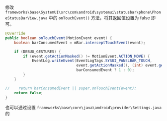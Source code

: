 修改 `frameworks\base\SystemUI\src\com\android\systemui\statusbar\phone\PhoneStatusBarView.java` 中的 `onTouchEvent()` 方法，将其返回值设置为 false 即可。

```java
@Override
public boolean onTouchEvent(MotionEvent event) {
    boolean barConsumedEvent = mBar.interceptTouchEvent(event);

    if (DEBUG_GESTURES) {
        if (event.getActionMasked() != MotionEvent.ACTION_MOVE) {
            EventLog.writeEvent(EventLogTags.SYSUI_PANELBAR_TOUCH,
                                event.getActionMasked(), (int) event.getX(), (int) event.getY(),
                                barConsumedEvent ? 1 : 0);
        }
    }

//    return barConsumedEvent || super.onTouchEvent(event);
    return false;
}
```

也可以通过设置 `frameworks\base\core\java\android\provider\Settings.java` 的